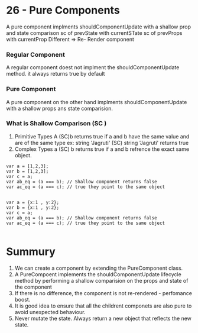 # 26 - Pure Components
A pure component implments shouldComponentUpdate with a shallow prop and state comparison
sc of prevState with currentSTate 
sc of prevProps with currentProp 
Different => Re- Render component 

### Regular Component
 A regular component doest not implment the shouldComponentUpdate method. it always returns true by default 

 ### Pure Component 
 A pure component on the other hand implments shouldComponentUpdate with a shallow props ans state comparision.

 ### What is Shallow Comparison (SC )

 1. Primitive Types 
 A (SC)b returns true if a and b have the same value and are of the same type 
 ex: string 'Jagruti' (SC) string 'Jagruti' returns true 
 2. Complex Types
 a (SC) b returns true if a and b refrence the exact same object.

 ```
 var a = [1,2,3];
 var b = [1,2,3];
 var c = a; 
 var ab_eq = (a === b); // Shallow component returns false 
 var ac_eq = (a === c); // true they point to the same object 


 ```

  ```
 var a = {x:1 , y:2};
 var b = {x:1 , y:2};
 var c = a; 
 var ab_eq = (a === b); // Shallow component returns false 
 var ac_eq = (a === c); // true they point to the same object 
 

 ```

# Summury 

1. We can create a component by extending the PureComponent class. 
2. A PureCompoent implements the shouldComponentUpdate lifecycle method by performing a shallow comparision on the props and state of the component
3. If there is no difference, the component is not re-rendered - perfomance boost.
4. It is good idea to ensure that all the childrent componets are also pure to avoid unexpected behaviour.
4. Never mutate the state. Always return a new object that reflects the new state. 
 